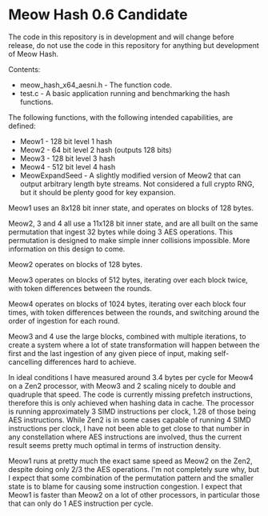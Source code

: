 # Meow Hash 0.6 Candidate
The code in this repository is in development and will change before release, do not use the code in this repository for anything but development of Meow Hash.

Contents:

* meow_hash_x64_aesni.h - The function code.
* test.c - A basic application running and benchmarking the hash functions.

The following functions, with the following intended capabilities, are defined:

* Meow1 - 128 bit level 1 hash
* Meow2 - 64 bit level 2 hash (outputs 128 bits)
* Meow3 - 128 bit level 3 hash
* Meow4 - 512 bit level 4 hash
* MeowExpandSeed - A slightly modified version of Meow2 that can output arbitrary length byte streams. Not considered a full crypto RNG, but it should be plenty good for key expansion.

Meow1 uses an 8x128 bit inner state, and operates on blocks of 128 bytes.

Meow2, 3 and 4 all use a 11x128 bit inner state, and are all built on the same permutation that ingest 32 bytes while doing 3 AES operations. This permutation is designed to make simple inner collisions impossible. More information on this design to come.

Meow2 operates on blocks of 128 bytes.

Meow3 operates on blocks of 512 bytes, iterating over each block twice, with token differences between the rounds.

Meow4 operates on blocks of 1024 bytes, iterating over each block four times, with token differences between the rounds, and switching around the order of ingestion for each round.

Meow3 and 4 use the large blocks, combined with multiple iterations, to create a system where a lot of state transformation will happen between the first and the last ingestion of any given piece of input, making self-cancelling differences hard to achieve.

In ideal conditions I have measured around 3.4 bytes per cycle for Meow4 on a Zen2 processor, with Meow3 and 2 scaling nicely to double and quadruple that speed. The code is currently missing prefetch instructions, therefore this is only achieved when hashing data in cache. The processor is running approximately 3 SIMD instructions per clock, 1.28 of those being AES instructions. While Zen2 is in some cases capable of running 4 SIMD instructions per clock, I have not been able to get close to that number in any constellation where AES instructions are involved, thus the current result seems pretty much optimal in terms of instruction density.

Meow1 runs at pretty much the exact same speed as Meow2 on the Zen2, despite doing only 2/3 the AES operations. I'm not completely sure why, but I expect that some combination of the permutation pattern and the smaller state is to blame for causing some instruction congestion. I expect that Meow1 is faster than Meow2 on a lot of other processors, in particular those that can only do 1 AES instruction per cycle.

